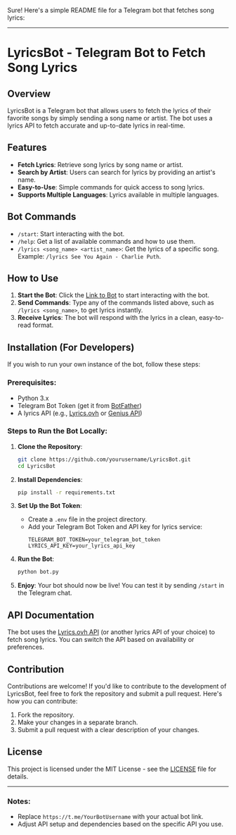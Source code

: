 Sure! Here's a simple README file for a Telegram bot that fetches song lyrics:

---

# **LyricsBot - Telegram Bot to Fetch Song Lyrics**

## Overview
LyricsBot is a Telegram bot that allows users to fetch the lyrics of their favorite songs by simply sending a song name or artist. The bot uses a lyrics API to fetch accurate and up-to-date lyrics in real-time.

## Features
- **Fetch Lyrics**: Retrieve song lyrics by song name or artist.
- **Search by Artist**: Users can search for lyrics by providing an artist's name.
- **Easy-to-Use**: Simple commands for quick access to song lyrics.
- **Supports Multiple Languages**: Lyrics available in multiple languages.

## Bot Commands
- `/start`: Start interacting with the bot.
- `/help`: Get a list of available commands and how to use them.
- `/lyrics <song_name> <artist_name>`: Get the lyrics of a specific song. Example: `/lyrics See You Again - Charlie Puth`.


## How to Use
1. **Start the Bot**: Click the [Link to Bot](https://t.me/YourBotUsername) to start interacting with the bot.
2. **Send Commands**: Type any of the commands listed above, such as `/lyrics <song_name>`, to get lyrics instantly.
3. **Receive Lyrics**: The bot will respond with the lyrics in a clean, easy-to-read format.

## Installation (For Developers)
If you wish to run your own instance of the bot, follow these steps:

### Prerequisites:
- Python 3.x
- Telegram Bot Token (get it from [BotFather](https://core.telegram.org/bots#botfather))
- A lyrics API (e.g., [Lyrics.ovh](https://lyricsovh.docs.apiary.io/) or [Genius API](https://docs.genius.com/))

### Steps to Run the Bot Locally:
1. **Clone the Repository**:
   ```bash
   git clone https://github.com/yourusername/LyricsBot.git
   cd LyricsBot
   ```

2. **Install Dependencies**:
   ```bash
   pip install -r requirements.txt
   ```

3. **Set Up the Bot Token**:
   - Create a `.env` file in the project directory.
   - Add your Telegram Bot Token and API key for lyrics service:
     ```env
     TELEGRAM_BOT_TOKEN=your_telegram_bot_token
     LYRICS_API_KEY=your_lyrics_api_key
     ```

4. **Run the Bot**:
   ```bash
   python bot.py
   ```

5. **Enjoy**: Your bot should now be live! You can test it by sending `/start` in the Telegram chat.

## API Documentation
The bot uses the [Lyrics.ovh API](https://lyricsovh.docs.apiary.io/) (or another lyrics API of your choice) to fetch song lyrics. You can switch the API based on availability or preferences.

## Contribution
Contributions are welcome! If you'd like to contribute to the development of LyricsBot, feel free to fork the repository and submit a pull request. Here's how you can contribute:
1. Fork the repository.
2. Make your changes in a separate branch.
3. Submit a pull request with a clear description of your changes.

## License
This project is licensed under the MIT License - see the [LICENSE](LICENSE) file for details.

---

### Notes:
- Replace `https://t.me/YourBotUsername` with your actual bot link.
- Adjust API setup and dependencies based on the specific API you use.
